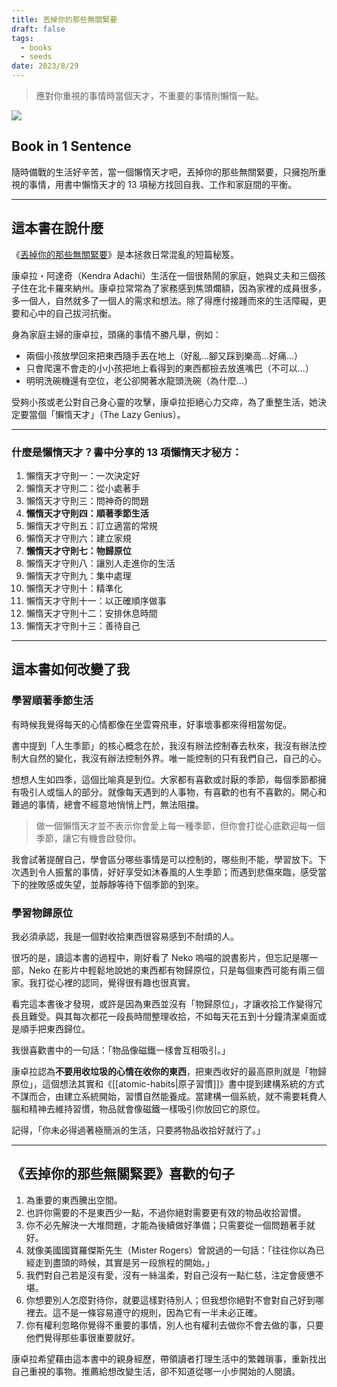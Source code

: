 ```yaml
---
title: 丟掉你的那些無關緊要
draft: false
tags:
  - books
  - seeds
date: 2023/8/29
---
```

> 應對你重視的事情時當個天才，不重要的事情則懶惰一點。

![](https://cdn.kobo.com/book-images/6f6f4c37-8598-4103-807e-0846ea95273e/353/569/90/False/yySO1lNxJDW2yLV_q1Gstw.jpg)

## Book in 1 Sentence

隨時備戰的生活好辛苦，當一個懶惰天才吧，丟掉你的那些無關緊要，只擁抱所重視的事情，用書中懶惰天才的 13 項秘方找回自我、工作和家庭間的平衡。

---

## 這本書在說什麼

《[丟掉你的那些無關緊要](https://r10.to/huvqYv?ref=chinghannhu.com)》是本拯救日常混亂的短篇秘笈。

康卓拉・阿達奇（Kendra Adachi）生活在一個很熱鬧的家庭，她與丈夫和三個孩子住在北卡羅來納州。康卓拉常常為了家務感到焦頭爛額，因為家裡的成員很多，多一個人，自然就多了一個人的需求和想法。除了得應付接踵而來的生活障礙，更要和心中的自己拔河抗衡。

身為家庭主婦的康卓拉，頭痛的事情不勝凡舉，例如：

- 兩個小孩放學回來把東西隨手丟在地上（好亂...腳又踩到樂高...好痛...）
- 只會爬還不會走的小小孩把地上看得到的東西都撿去放進嘴巴（不可以...）
- 明明洗碗機還有空位，老公卻開著水龍頭洗碗（為什麼...）

受夠小孩或老公對自己身心靈的攻擊，康卓拉拒絕心力交瘁，為了重整生活，她決定要當個「懶惰天才」（The Lazy Genius）。

---

### 什麼是懶惰天才？書中分享的 13 項懶惰天才秘方：

1. 懶惰天才守則一：一次決定好
2. 懶惰天才守則二：從小處著手
3. 懶惰天才守則三：問神奇的問題
4. **懶惰天才守則四：順著季節生活**
5. 懶惰天才守則五：訂立適當的常規
6. 懶惰天才守則六：建立家規
7. **懶惰天才守則七：物歸原位**
8. 懶惰天才守則八：讓別人走進你的生活
9. 懶惰天才守則九：集中處理
10. 懶惰天才守則十：精準化
11. 懶惰天才守則十一：以正確順序做事
12. 懶惰天才守則十二：安排休息時間
13. 懶惰天才守則十三：善待自己

---

## 這本書如何改變了我

### 學習順著季節生活

有時候我覺得每天的心情都像在坐雲霄飛車，好事壞事都來得相當匆促。

書中提到「人生季節」的核心概念在於，我沒有辦法控制春去秋來，我沒有辦法控制大自然的變化，我沒有辦法控制外界。唯一能控制的只有我們自己，自己的心。

想想人生如四季，這個比喻真是到位。大家都有喜歡或討厭的季節，每個季節都擁有吸引人或惱人的部分。就像每天遇到的人事物，有喜歡的也有不喜歡的。開心和難過的事情，總會不經意地悄悄上門，無法阻擋。

> 做一個懶惰天才並不表示你會愛上每一種季節，但你會打從心底歡迎每一個季節，讓它有機會啟發你。

我會試著提醒自己，學會區分哪些事情是可以控制的，哪些則不能，學習放下。下次遇到令人振奮的事情，好好享受如沐春風的人生季節；而遇到悲傷來臨，感受當下的挫敗感或失望，並靜靜等待下個季節的到來。

### 學習物歸原位

我必須承認，我是一個對收拾東西很容易感到不耐煩的人。

很巧的是，讀這本書的過程中，剛好看了 Neko 嗚喵的說書影片，但忘記是哪一部，Neko 在影片中輕鬆地說她的東西都有物歸原位，只是每個東西可能有兩三個家。我打從心裡的認同，覺得很有趣也很真實。

看完這本書後才發現，或許是因為東西並沒有「物歸原位」，才讓收拾工作變得冗長且難受。與其每次都花一段長時間整理收拾，不如每天花五到十分鐘清潔桌面或是順手把東西歸位。

我很喜歡書中的一句話：「物品像磁鐵一樣會互相吸引。」

康卓拉認為**不要用收垃圾的心情在收你的東西**，把東西收好的最高原則就是「物歸原位」，這個想法其實和《[[atomic-habits|原子習慣]]》書中提到建構系統的方式不謀而合，由建立系統開始，習慣自然能養成。當建構一個系統，就不需要耗費人腦和精神去維持習慣，物品就會像磁鐵一樣吸引你放回它的原位。

記得，「你未必得過著極簡派的生活，只要將物品收拾好就行了。」

---

## 《丟掉你的那些無關緊要》喜歡的句子

1. 為重要的東西騰出空間。
2. 也許你需要的不是東西少一點，不過你絕對需要更有效的物品收拾習慣。
3. 你不必先解決一大堆問題，才能為後續做好準備；只需要從一個問題著手就好。
4. 就像美國國寶羅傑斯先生（Mister Rogers）曾說過的一句話：「往往你以為已經走到盡頭的時候，其實是另一段旅程的開始。」
5. 我們對自己若是沒有愛，沒有一絲溫柔，對自己沒有一點仁慈，注定會疲憊不堪。
6. 你想要別人怎麼對待你，就要這樣對待別人；但我想你絕對不會對自己好到哪裡去。這不是一條容易遵守的規則，因為它有一半未必正確。
7. 你有權利忽略你覺得不重要的事情，別人也有權利去做你不會去做的事，只要他們覺得那些事很重要就好。

康卓拉希望藉由這本書中的親身經歷，帶領讀者打理生活中的繁雜瑣事，重新找出自己重視的事物。推薦給想改變生活，卻不知道從哪一小步開始的人閱讀。